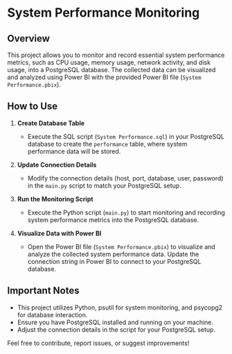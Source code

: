 # System Performance Monitoring

## Overview

This project allows you to monitor and record essential system performance metrics, such as CPU usage, memory usage, network activity, and disk usage, into a PostgreSQL database. The collected data can be visualized and analyzed using Power BI with the provided Power BI file (`System Performance.pbix`).

## How to Use

1. **Create Database Table**
   - Execute the SQL script (`System Performance.sql`) in your PostgreSQL database to create the `performance` table, where system performance data will be stored.

2. **Update Connection Details**
   - Modify the connection details (host, port, database, user, password) in the `main.py` script to match your PostgreSQL setup.

3. **Run the Monitoring Script**
   - Execute the Python script (`main.py`) to start monitoring and recording system performance metrics into the PostgreSQL database.

4. **Visualize Data with Power BI**
   - Open the Power BI file (`System Performance.pbix`) to visualize and analyze the collected system performance data. Update the connection string in Power BI to connect to your PostgreSQL database.

## Important Notes

- This project utilizes Python, psutil for system monitoring, and psycopg2 for database interaction.
- Ensure you have PostgreSQL installed and running on your machine.
- Adjust the connection details in the script for your PostgreSQL setup.

Feel free to contribute, report issues, or suggest improvements!

